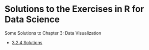 # Solutions to the Exercises in R for Data Science

Some Solutions to Chapter 3: Data Visualization

* [3.2.4 Solutions](https://github.com/jeffboichuk/s2r4ds/blob/master/3.2.4.md#324-solutions)